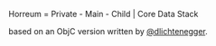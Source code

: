 Horreum = Private - Main - Child | Core Data Stack

based on an ObjC version written by [@dlichtenegger](https://github.com/dlichtenegger).
